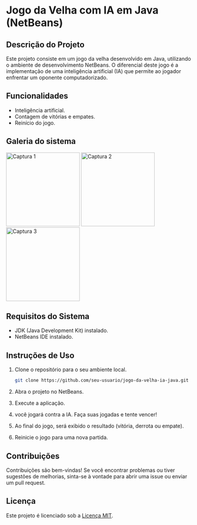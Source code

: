 # Jogo da Velha com IA em Java (NetBeans)

## Descrição do Projeto

Este projeto consiste em um jogo da velha desenvolvido em Java, utilizando o ambiente de desenvolvimento NetBeans. O diferencial deste jogo é a implementação de uma inteligência artificial (IA) que permite ao jogador enfrentar um oponente computadorizado.

## Funcionalidades

- Inteligência artificial.
- Contagem de vitórias e empates.
- Reinício do jogo.

## Galeria do sistema
<img src="https://raw.githubusercontent.com/DevSntosx71/Velha-IA/main/github/galeria1.png" alt="Captura 1" width="200">
<img src="https://raw.githubusercontent.com/DevSntosx71/Velha-IA/main/github/galeria2.png" alt="Captura 2" width="200">
<img src="https://raw.githubusercontent.com/DevSntosx71/Velha-IA/main/github/galeria3.png" alt="Captura 3" width="200">


## Requisitos do Sistema

- JDK (Java Development Kit) instalado.
- NetBeans IDE instalado.

## Instruções de Uso

1. Clone o repositório para o seu ambiente local.
   ```bash
   git clone https://github.com/seu-usuario/jogo-da-velha-ia-java.git
   ```

2. Abra o projeto no NetBeans.

3. Execute a aplicação.

5. você jogará contra a IA. Faça suas jogadas e tente vencer!

7. Ao final do jogo, será exibido o resultado (vitória, derrota ou empate).

8. Reinicie o jogo para uma nova partida.


## Contribuições

Contribuições são bem-vindas! Se você encontrar problemas ou tiver sugestões de melhorias, sinta-se à vontade para abrir uma issue ou enviar um pull request.

## Licença

Este projeto é licenciado sob a [Licença MIT](LICENSE).
